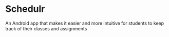 # Schedulr
An Android app that makes it easier and more intuitive for students to keep track of their classes and assignments
